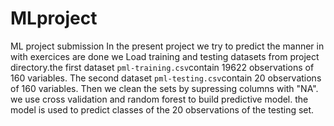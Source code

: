 # MLproject
ML project submission 
In the present project we try to predict the manner in with exercices are done
we Load training and testing datasets from project directory.the first dataset `pml-training.csv`contain 19622 observations of 160 variables. 
The second dataset `pml-testing.csv`contain 20 observations of 160 variables. Then we clean the sets by supressing columns with 
"NA".
we use cross validation and random forest to build predictive model. the model is used to predict classes of the 20 observations of the testing set.
